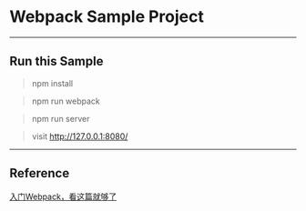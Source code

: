 # Webpack Sample Project

---

## Run this Sample

> npm install

> npm run webpack

> npm run server

> visit http://127.0.0.1:8080/

---

## Reference

[入门Webpack，看这篇就够了](http://www.jianshu.com/p/42e11515c10f)
